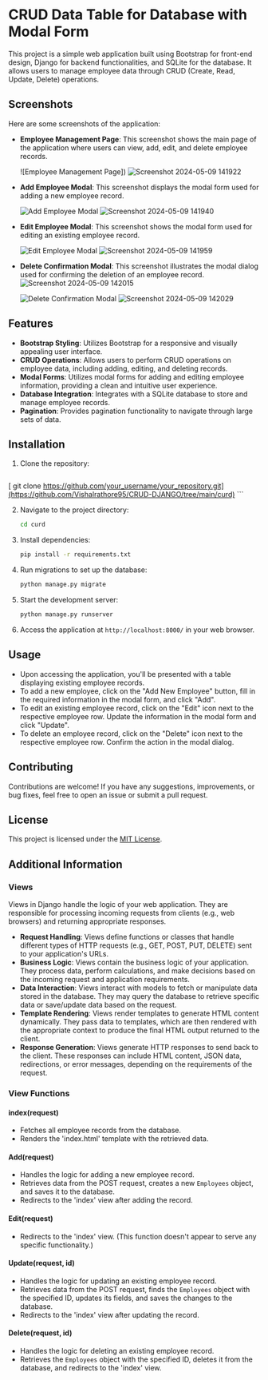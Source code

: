 # CRUD Data Table for Database with Modal Form

This project is a simple web application built using Bootstrap for front-end design, Django for backend functionalities, and SQLite for the database. It allows users to manage
employee data through CRUD (Create, Read, Update, Delete) operations.

## Screenshots

Here are some screenshots of the application:

- **Employee Management Page**: This screenshot shows the main page of the application where users can view, add, edit, and delete employee records.

  ![Employee Management Page])
![Screenshot 2024-05-09 141922](https://github.com/Vishalrathore95/CRUD-DJANGO/assets/138272471/00e037c7-c8db-4a94-a6db-f658625e8c0d)

- **Add Employee Modal**: This screenshot displays the modal form used for adding a new employee record.

  ![Add Employee Modal]()
![Screenshot 2024-05-09 141940](https://github.com/Vishalrathore95/CRUD-DJANGO/assets/138272471/133fda37-fdde-45c3-baa6-133b65a6c507)

- **Edit Employee Modal**: This screenshot shows the modal form used for editing an existing employee record.

  ![Edit Employee Modal]()
![Screenshot 2024-05-09 141959](https://github.com/Vishalrathore95/CRUD-DJANGO/assets/138272471/3d240e28-7319-495a-a4aa-8a638ffa5504)

- **Delete Confirmation Modal**: This screenshot illustrates the modal dialog used for confirming the deletion of an employee record.
![Screenshot 2024-05-09 142015](https://github.com/Vishalrathore95/CRUD-DJANGO/assets/138272471/00f54895-3363-46c6-bd71-a3e826f2cfc9)

  ![Delete Confirmation Modal](/)
![Screenshot 2024-05-09 142029](https://github.com/Vishalrathore95/CRUD-DJANGO/assets/138272471/f9a2f990-4267-4491-b2b5-0e079f279093)

## Features

- **Bootstrap Styling**: Utilizes Bootstrap for a responsive and visually appealing user interface.
- **CRUD Operations**: Allows users to perform CRUD operations on employee data, including adding, editing, and deleting records.
- **Modal Forms**: Utilizes modal forms for adding and editing employee information, providing a clean and intuitive user experience.
- **Database Integration**: Integrates with a SQLite database to store and manage employee records.
- **Pagination**: Provides pagination functionality to navigate through large sets of data.

## Installation

1. Clone the repository:

    ```bash
  [  git clone https://github.com/your_username/your_repository.git](https://github.com/Vishalrathore95/CRUD-DJANGO/tree/main/curd)
    ```

2. Navigate to the project directory:

    ```bash
    cd curd
    ```

3. Install dependencies:

    ```bash
    pip install -r requirements.txt
    ```

4. Run migrations to set up the database:

    ```bash
    python manage.py migrate
    ```

5. Start the development server:

    ```bash
    python manage.py runserver
    ```

6. Access the application at `http://localhost:8000/` in your web browser.

## Usage

- Upon accessing the application, you'll be presented with a table displaying existing employee records.
- To add a new employee, click on the "Add New Employee" button, fill in the required information in the modal form, and click "Add".
- To edit an existing employee record, click on the "Edit" icon next to the respective employee row. Update the information in the modal form and click "Update".
- To delete an employee record, click on the "Delete" icon next to the respective employee row. Confirm the action in the modal dialog.

## Contributing

Contributions are welcome! If you have any suggestions, improvements, or bug fixes, feel free to open an issue or submit a pull request.

## License

This project is licensed under the [MIT License](LICENSE).

## Additional Information

### Views

Views in Django handle the logic of your web application. They are responsible for processing incoming requests from clients (e.g., web browsers) and returning appropriate responses.

- **Request Handling**: Views define functions or classes that handle different types of HTTP requests (e.g., GET, POST, PUT, DELETE) sent to your application's URLs.
- **Business Logic**: Views contain the business logic of your application. They process data, perform calculations, and make decisions based on the incoming request and application requirements.
- **Data Interaction**: Views interact with models to fetch or manipulate data stored in the database. They may query the database to retrieve specific data or save/update data based on the request.
- **Template Rendering**: Views render templates to generate HTML content dynamically. They pass data to templates, which are then rendered with the appropriate context to produce the final HTML output returned to the client.
- **Response Generation**: Views generate HTTP responses to send back to the client. These responses can include HTML content, JSON data, redirections, or error messages, depending on the requirements of the request.

### View Functions

#### index(request)

- Fetches all employee records from the database.
- Renders the 'index.html' template with the retrieved data.

#### Add(request)

- Handles the logic for adding a new employee record.
- Retrieves data from the POST request, creates a new `Employees` object, and saves it to the database.
- Redirects to the 'index' view after adding the record.

#### Edit(request)

- Redirects to the 'index' view. (This function doesn't appear to serve any specific functionality.)

#### Update(request, id)

- Handles the logic for updating an existing employee record.
- Retrieves data from the POST request, finds the `Employees` object with the specified ID, updates its fields, and saves the changes to the database.
- Redirects to the 'index' view after updating the record.

#### Delete(request, id)

- Handles the logic for deleting an existing employee record.
- Retrieves the `Employees` object with the specified ID, deletes it from the database, and redirects to the 'index' view.
